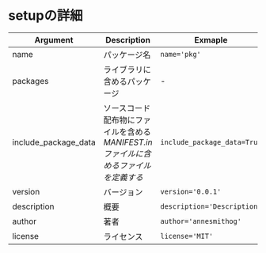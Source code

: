 <div style='font-size: 13px;'>

# setupの詳細
|Argument|Description|Exmaple|
|-|-|-|
|name|パッケージ名|`name='pkg'`|
|packages|ライブラリに含めるパッケージ|-|
|include_package_data|ソースコード配布物にファイルを含める<br>*MANIFEST.inファイルに含めるファイルを定義する*|`include_package_data=True`|
|version|バージョン|`version='0.0.1'`|
|description|概要|`description='Description'`|
|author|著者|`author='annesmithog'`|
|license|ライセンス|`license='MIT'`|

</div>
